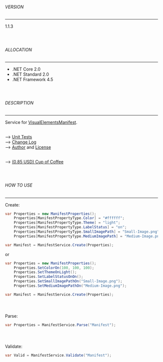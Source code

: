 ﻿###### VERSION
------------
1.1.3

###
­

###### ALLOCATION
------------
- .NET Core 2.0
- .NET Standard 2.0
- .NET Framework 4.5
 
###
­
 
###### DESCRIPTION
------------
Service for [VisualElementsManifest](https://docs.microsoft.com/en-us/previous-versions/windows/apps/dn449733(v=win.10)).

\
--> [Unit Tests](UNIT-TESTS.md)\
--> [Change Log](CHANGE-LOG.md)\
--> [Author](AUTHOR.md) and [License](LICENSE.md)

\
--> [(0.85 USD) Cup of Coffee](https://www.paypal.me/kamilszymborski/0.85usd)

###
­

###### HOW TO USE
------------


Create:
```csharp
var Properties = new ManifestProperties();
    Properties[ManifestPropertyType.Color] = "#ffffff";
    Properties[ManifestPropertyType.Theme] = "light";
    Properties[ManifestPropertyType.LabelStatus] = "on";
    Properties[ManifestPropertyType.SmallImagePath] = "Small-Image.png";
    Properties[ManifestPropertyType.MediumImagePath] = "Medium-Image.png";

var Manifest = ManifestService.Create(Properties);
```
or

```csharp
var Properties = new ManifestProperties();
    Properties.SetColorOn(100, 100, 100);
    Properties.SetThemeOnLight();
    Properties.SetLabelStatusOnOn();
    Properties.SetSmallImagePathOn("Small-Image.png");
    Properties.SetMediumImagePathOn("Medium-Image.png");

var Manifest = ManifestService.Create(Properties);
```

###
­

Parse:
```csharp
var Properties = ManifestService.Parse("Manifest");
```
###
­

Validate:
```csharp
var Valid = ManifestService.Validate("Manifest");
```
